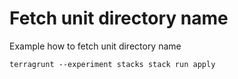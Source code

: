 # Fetch unit directory name

Example how to fetch unit directory name

```
terragrunt --experiment stacks stack run apply
```
